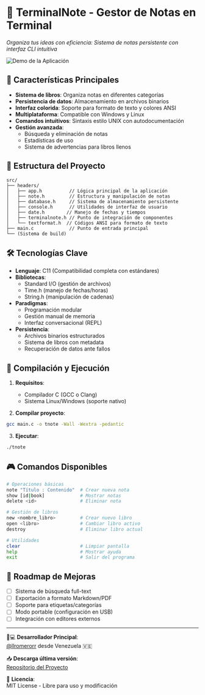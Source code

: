 # 📖 TerminalNote - Gestor de Notas en Terminal  
*Organiza tus ideas con eficiencia: Sistema de notas persistente con interfaz CLI intuitiva*

![Demo de la Aplicación]()

## 🚀 Características Principales
- **Sistema de libros**: Organiza notas en diferentes categorías
- **Persistencia de datos**: Almacenamiento en archivos binarios
- **Interfaz colorida**: Soporte para formato de texto y colores ANSI
- **Multiplataforma**: Compatible con Windows y Linux
- **Comandos intuitivos**: Sintaxis estilo UNIX con autodocumentación
- **Gestión avanzada**:
  - Búsqueda y eliminación de notas
  - Estadísticas de uso
  - Sistema de advertencias para libros llenos

## 🧩 Estructura del Proyecto
```
src/
├── headers/
│   ├── app.h          // Lógica principal de la aplicación
│   ├── note.h         // Estructura y manipulación de notas
│   ├── database.h     // Sistema de almacenamiento persistente
│   ├── console.h      // Utilidades de interfaz de usuario
│   ├── date.h        // Manejo de fechas y tiempos
│   ├── terminalnote.h // Punto de integración de componentes
│   └── textformat.h  // Códigos ANSI para formato de texto
├── main.c             // Punto de entrada principal
└── (Sistema de build)
```

## 🛠️ Tecnologías Clave
- **Lenguaje**: C11 (Compatibilidad completa con estándares)
- **Bibliotecas**:
  - Standard I/O (gestión de archivos)
  - Time.h (manejo de fechas/horas)
  - String.h (manipulación de cadenas)
- **Paradigmas**:
  - Programación modular
  - Gestión manual de memoria
  - Interfaz conversacional (REPL)
- **Persistencia**:
  - Archivos binarios estructurados
  - Sistema de libros con metadata
  - Recuperación de datos ante fallos

## 🔧 Compilación y Ejecución
1. **Requisitos**:
   - Compilador C (GCC o Clang)
   - Sistema Linux/Windows (soporte nativo)

2. **Compilar proyecto**:
```bash
gcc main.c -o tnote -Wall -Wextra -pedantic
```

3. **Ejecutar**:
```bash
./tnote
```

## 🎮 Comandos Disponibles
```bash
# Operaciones básicas
note "Título : Contenido"  # Crear nueva nota
show [id|book]             # Mostrar notas
delete <id>                # Eliminar nota

# Gestión de libros
new <nombre_libro>         # Crear nuevo libro
open <libro>               # Cambiar libro activo
destroy                    # Eliminar libro actual

# Utilidades
clear                      # Limpiar pantalla
help                       # Mostrar ayuda
exit                       # Salir del programa
```

## 📌 Roadmap de Mejoras
- [ ] Sistema de búsqueda full-text
- [ ] Exportación a formato Markdown/PDF
- [ ] Soporte para etiquetas/categorías
- [ ] Modo portable (configuración en USB)
- [ ] Integración con editores externos

---

🧑💻 **Desarrollador Principal**:  
[@llromerorr](https://github.com/llromerorr) desde Venezuela 🇻🇪

📥 **Descarga última versión**:  
[Repositorio del Proyecto](https://github.com/tu_usuario/TerminalNote)

🔐 **Licencia**:  
MIT License - Libre para uso y modificación